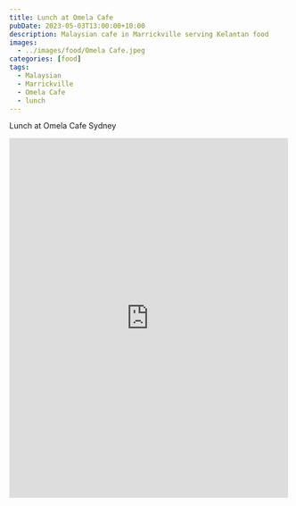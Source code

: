 ```yaml
---
title: Lunch at Omela Cafe
pubDate: 2023-05-03T13:00:00+10:00
description: Malaysian cafe in Marrickville serving Kelantan food
images:
  - ../images/food/Omela Cafe.jpeg
categories: [food]
tags:
  - Malaysian
  - Marrickville
  - Omela Cafe
  - lunch
---
```


Lunch at Omela Cafe Sydney

<iframe src="https://www.facebook.com/plugins/post.php?href=https%3A%2F%2Fwww.facebook.com%2Fchris1.tham%2Fposts%2Fpfbid0nL46yWBAQsTiCAD4KGUGZ7Ezf8vVPFKzcnxp4uiyZ1BBGVst4QFbjWfNvKWCgc4sl&show_text=true&width=500" width="500" height="645" style="border:none;overflow:hidden" scrolling="no" frameborder="0" allowfullscreen="true" allow="autoplay; clipboard-write; encrypted-media; picture-in-picture; web-share"></iframe>

